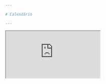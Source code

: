 ```yaml
---

# Calendário

---
```


<iframe src="https://docs.google.com/spreadsheets/d/e/2PACX-1vSSvuxVQrBsdS28G74Pi7Wx1xbVAUQKLnGlGMxN7T2siykubl_9-3rNiSEGS5pzPvXXNfTw9KTSWsEQ/pubhtml?widget=true&amp;headers=false"></iframe>
